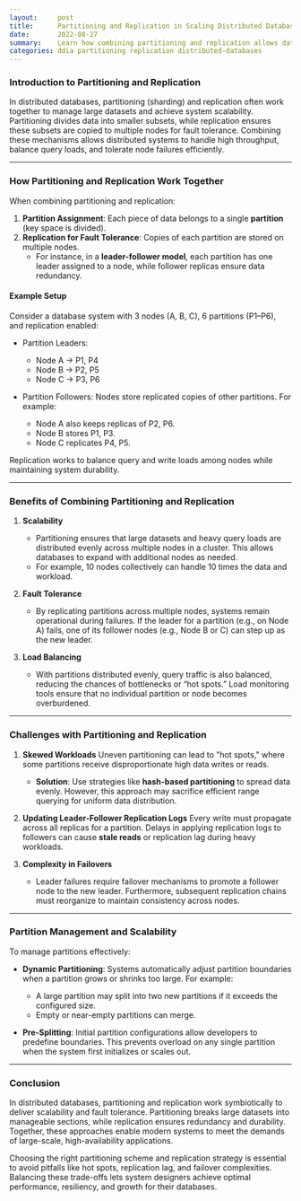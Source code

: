 ```yaml
---
layout:     post
title:      Partitioning and Replication in Scaling Distributed Databases
date:       2022-08-27
summary:    Learn how combining partitioning and replication allows databases to achieve scalability, fault tolerance, and high throughput for distributed systems.
categories: ddia partitioning replication distributed-databases
---
```


### **Introduction to Partitioning and Replication**
In distributed databases, partitioning (sharding) and replication often work together to manage large datasets and achieve system scalability. Partitioning divides data into smaller subsets, while replication ensures these subsets are copied to multiple nodes for fault tolerance. Combining these mechanisms allows distributed systems to handle high throughput, balance query loads, and tolerate node failures efficiently.

---

### **How Partitioning and Replication Work Together**

When combining partitioning and replication:
1. **Partition Assignment**: Each piece of data belongs to a single **partition** (key space is divided).
2. **Replication for Fault Tolerance**: Copies of each partition are stored on multiple nodes.
   - For instance, in a **leader-follower model**, each partition has one leader assigned to a node, while follower replicas ensure data redundancy.

#### **Example Setup**
Consider a database system with 3 nodes (A, B, C), 6 partitions (P1–P6), and replication enabled:

- Partition Leaders:
  - Node A → P1, P4
  - Node B → P2, P5
  - Node C → P3, P6

- Partition Followers:
  Nodes store replicated copies of other partitions. For example:
  - Node A also keeps replicas of P2, P6.
  - Node B stores P1, P3.
  - Node C replicates P4, P5.

Replication works to balance query and write loads among nodes while maintaining system durability.

---

### **Benefits of Combining Partitioning and Replication**

1. **Scalability**
   - Partitioning ensures that large datasets and heavy query loads are distributed evenly across multiple nodes in a cluster. This allows databases to expand with additional nodes as needed.
   - For example, 10 nodes collectively can handle 10 times the data and workload.

2. **Fault Tolerance**
   - By replicating partitions across multiple nodes, systems remain operational during failures. If the leader for a partition (e.g., on Node A) fails, one of its follower nodes (e.g., Node B or C) can step up as the new leader.

3. **Load Balancing**
   - With partitions distributed evenly, query traffic is also balanced, reducing the chances of bottlenecks or “hot spots.” Load monitoring tools ensure that no individual partition or node becomes overburdened.

---

### **Challenges with Partitioning and Replication**

1. **Skewed Workloads**
   Uneven partitioning can lead to "hot spots," where some partitions receive disproportionate high data writes or reads.
   - **Solution**: Use strategies like **hash-based partitioning** to spread data evenly. However, this approach may sacrifice efficient range querying for uniform data distribution.

2. **Updating Leader-Follower Replication Logs**
   Every write must propagate across all replicas for a partition. Delays in applying replication logs to followers can cause **stale reads** or replication lag during heavy workloads.

3. **Complexity in Failovers**
   - Leader failures require failover mechanisms to promote a follower node to the new leader. Furthermore, subsequent replication chains must reorganize to maintain consistency across nodes.

---

### **Partition Management and Scalability**

To manage partitions effectively:
- **Dynamic Partitioning**: Systems automatically adjust partition boundaries when a partition grows or shrinks too large. For example:
  - A large partition may split into two new partitions if it exceeds the configured size.
  - Empty or near-empty partitions can merge.

- **Pre-Splitting**: Initial partition configurations allow developers to predefine boundaries. This prevents overload on any single partition when the system first initializes or scales out.

---

### **Conclusion**

In distributed databases, partitioning and replication work symbiotically to deliver scalability and fault tolerance. Partitioning breaks large datasets into manageable sections, while replication ensures redundancy and durability. Together, these approaches enable modern systems to meet the demands of large-scale, high-availability applications.

Choosing the right partitioning scheme and replication strategy is essential to avoid pitfalls like hot spots, replication lag, and failover complexities. Balancing these trade-offs lets system designers achieve optimal performance, resiliency, and growth for their databases.
